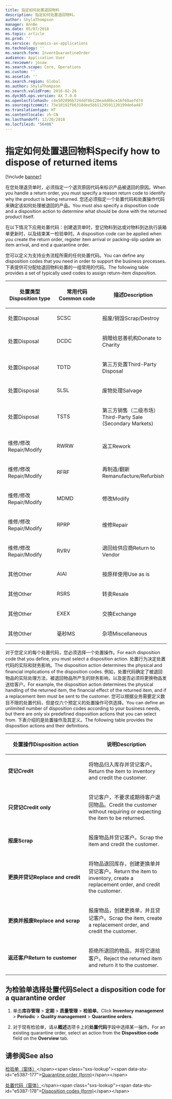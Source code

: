 ```yaml
---
title: 指定如何处置退回物料
description: 指定如何处置退回物料。
author: ShylaThompson
manager: AnnBe
ms.date: 05/07/2018
ms.topic: article
ms.prod: ''
ms.service: dynamics-ax-applications
ms.technology: ''
ms.search.form: InventQuarantineOrder
audience: Application User
ms.reviewer: josaw
ms.search.scope: Core, Operations
ms.custom: ''
ms.assetid: ''
ms.search.region: Global
ms.author: ShylaThompson
ms.search.validFrom: 2016-02-28
ms.dyn365.ops.version: AX 7.0.0
ms.openlocfilehash: c4e502896b724ddf8b128ea4d6bce16f60aefd74
ms.sourcegitcommit: 73e10192fb6318dee5bb1129591120199de6a487
ms.translationtype: HT
ms.contentlocale: zh-CN
ms.lasthandoff: 12/20/2018
ms.locfileid: "56408"
---
```

# <a name="specify-how-to-dispose-of-returned-items"></a><span data-ttu-id="e5387-103">指定如何处置退回物料</span><span class="sxs-lookup"><span data-stu-id="e5387-103">Specify how to dispose of returned items</span></span> 

[!include [banner](../includes/banner.md)]


<span data-ttu-id="e5387-104">在您处理退货单时，必须指定一个退货原因代码来标识产品被退回的原因。</span><span class="sxs-lookup"><span data-stu-id="e5387-104">When you handle a return order, you must specify a reason return code to identify why the product is being returned.</span></span> <span data-ttu-id="e5387-105">您还必须指定一个处置代码和处置操作代码来确定该如何处理被退回的产品。</span><span class="sxs-lookup"><span data-stu-id="e5387-105">You must also specify a disposition code and a disposition action to determine what should be done with the returned product itself.</span></span>

<span data-ttu-id="e5387-106">在以下情况下应用处置代码：创建退货单时，登记物料到达或对物料到达执行装箱单更新时，以及结束某一检验单时。</span><span class="sxs-lookup"><span data-stu-id="e5387-106">A disposition code can be applied when you create the return order, register item arrival or packing-slip update an item arrival, and end a quarantine order.</span></span>

<span data-ttu-id="e5387-107">您可以定义为支持业务流程所需的任何处置代码。</span><span class="sxs-lookup"><span data-stu-id="e5387-107">You can define any disposition codes that you need in order to support the business processes.</span></span> <span data-ttu-id="e5387-108">下表提供可分配给退回物料处置的一组常用的代码。</span><span class="sxs-lookup"><span data-stu-id="e5387-108">The following table provides a set of typically used codes to assign return-item disposition.</span></span>

<table>
<colgroup>
<col style="width: 33%" />
<col style="width: 33%" />
<col style="width: 33%" />
</colgroup>
<thead>
<tr class="header">
<th><p><span data-ttu-id="e5387-109">处置类型</span><span class="sxs-lookup"><span data-stu-id="e5387-109">Disposition type</span></span></p></th>
<th><p><span data-ttu-id="e5387-110">常用代码</span><span class="sxs-lookup"><span data-stu-id="e5387-110">Common code</span></span></p></th>
<th><p><span data-ttu-id="e5387-111">描述</span><span class="sxs-lookup"><span data-stu-id="e5387-111">Description</span></span></p></th>
</tr>
</thead>
<tbody>
<tr class="odd">
<td><p><span data-ttu-id="e5387-112">处置</span><span class="sxs-lookup"><span data-stu-id="e5387-112">Disposal</span></span></p></td>
<td><p><span data-ttu-id="e5387-113">SC</span><span class="sxs-lookup"><span data-stu-id="e5387-113">SC</span></span></p></td>
<td><p><span data-ttu-id="e5387-114">报废/销毁</span><span class="sxs-lookup"><span data-stu-id="e5387-114">Scrap/Destroy</span></span></p></td>
</tr>
<tr class="even">
<td><p><span data-ttu-id="e5387-115">处置</span><span class="sxs-lookup"><span data-stu-id="e5387-115">Disposal</span></span></p></td>
<td><p><span data-ttu-id="e5387-116">DC</span><span class="sxs-lookup"><span data-stu-id="e5387-116">DC</span></span></p></td>
<td><p><span data-ttu-id="e5387-117">捐赠给慈善机构</span><span class="sxs-lookup"><span data-stu-id="e5387-117">Donate to Charity</span></span></p></td>
</tr>
<tr class="odd">
<td><p><span data-ttu-id="e5387-118">处置</span><span class="sxs-lookup"><span data-stu-id="e5387-118">Disposal</span></span></p></td>
<td><p><span data-ttu-id="e5387-119">TD</span><span class="sxs-lookup"><span data-stu-id="e5387-119">TD</span></span></p></td>
<td><p><span data-ttu-id="e5387-120">第三方处置</span><span class="sxs-lookup"><span data-stu-id="e5387-120">Third-Party Disposal</span></span></p></td>
</tr>
<tr class="even">
<td><p><span data-ttu-id="e5387-121">处置</span><span class="sxs-lookup"><span data-stu-id="e5387-121">Disposal</span></span></p></td>
<td><p><span data-ttu-id="e5387-122">SL</span><span class="sxs-lookup"><span data-stu-id="e5387-122">SL</span></span></p></td>
<td><p><span data-ttu-id="e5387-123">废物处理</span><span class="sxs-lookup"><span data-stu-id="e5387-123">Salvage</span></span></p></td>
</tr>
<tr class="odd">
<td><p><span data-ttu-id="e5387-124">处置</span><span class="sxs-lookup"><span data-stu-id="e5387-124">Disposal</span></span></p></td>
<td><p><span data-ttu-id="e5387-125">TS</span><span class="sxs-lookup"><span data-stu-id="e5387-125">TS</span></span></p></td>
<td><p><span data-ttu-id="e5387-126">第三方销售（二级市场）</span><span class="sxs-lookup"><span data-stu-id="e5387-126">Third-Party Sale (Secondary Markets)</span></span></p></td>
</tr>
<tr class="even">
<td><p><span data-ttu-id="e5387-127">维修/修改</span><span class="sxs-lookup"><span data-stu-id="e5387-127">Repair/Modify</span></span></p></td>
<td><p><span data-ttu-id="e5387-128">RW</span><span class="sxs-lookup"><span data-stu-id="e5387-128">RW</span></span></p></td>
<td><p><span data-ttu-id="e5387-129">返工</span><span class="sxs-lookup"><span data-stu-id="e5387-129">Rework</span></span></p></td>
</tr>
<tr class="odd">
<td><p><span data-ttu-id="e5387-130">维修/修改</span><span class="sxs-lookup"><span data-stu-id="e5387-130">Repair/Modify</span></span></p></td>
<td><p><span data-ttu-id="e5387-131">RF</span><span class="sxs-lookup"><span data-stu-id="e5387-131">RF</span></span></p></td>
<td><p><span data-ttu-id="e5387-132">再制造/翻新</span><span class="sxs-lookup"><span data-stu-id="e5387-132">Remanufacture/Refurbish</span></span></p></td>
</tr>
<tr class="even">
<td><p><span data-ttu-id="e5387-133">维修/修改</span><span class="sxs-lookup"><span data-stu-id="e5387-133">Repair/Modify</span></span></p></td>
<td><p><span data-ttu-id="e5387-134">MD</span><span class="sxs-lookup"><span data-stu-id="e5387-134">MD</span></span></p></td>
<td><p><span data-ttu-id="e5387-135">修改</span><span class="sxs-lookup"><span data-stu-id="e5387-135">Modify</span></span></p></td>
</tr>
<tr class="odd">
<td><p><span data-ttu-id="e5387-136">维修/修改</span><span class="sxs-lookup"><span data-stu-id="e5387-136">Repair/Modify</span></span></p></td>
<td><p><span data-ttu-id="e5387-137">RP</span><span class="sxs-lookup"><span data-stu-id="e5387-137">RP</span></span></p></td>
<td><p><span data-ttu-id="e5387-138">维修</span><span class="sxs-lookup"><span data-stu-id="e5387-138">Repair</span></span></p></td>
</tr>
<tr class="even">
<td><p><span data-ttu-id="e5387-139">维修/修改</span><span class="sxs-lookup"><span data-stu-id="e5387-139">Repair/Modify</span></span></p></td>
<td><p><span data-ttu-id="e5387-140">RV</span><span class="sxs-lookup"><span data-stu-id="e5387-140">RV</span></span></p></td>
<td><p><span data-ttu-id="e5387-141">退回给供应商</span><span class="sxs-lookup"><span data-stu-id="e5387-141">Return to Vendor</span></span></p></td>
</tr>
<tr class="odd">
<td><p><span data-ttu-id="e5387-142">其他</span><span class="sxs-lookup"><span data-stu-id="e5387-142">Other</span></span></p></td>
<td><p><span data-ttu-id="e5387-143">AI</span><span class="sxs-lookup"><span data-stu-id="e5387-143">AI</span></span></p></td>
<td><p><span data-ttu-id="e5387-144">按原样使用</span><span class="sxs-lookup"><span data-stu-id="e5387-144">Use as is</span></span></p></td>
</tr>
<tr class="even">
<td><p><span data-ttu-id="e5387-145">其他</span><span class="sxs-lookup"><span data-stu-id="e5387-145">Other</span></span></p></td>
<td><p><span data-ttu-id="e5387-146">RS</span><span class="sxs-lookup"><span data-stu-id="e5387-146">RS</span></span></p></td>
<td><p><span data-ttu-id="e5387-147">转卖</span><span class="sxs-lookup"><span data-stu-id="e5387-147">Resale</span></span></p></td>
</tr>
<tr class="odd">
<td><p><span data-ttu-id="e5387-148">其他</span><span class="sxs-lookup"><span data-stu-id="e5387-148">Other</span></span></p></td>
<td><p><span data-ttu-id="e5387-149">EX</span><span class="sxs-lookup"><span data-stu-id="e5387-149">EX</span></span></p></td>
<td><p><span data-ttu-id="e5387-150">交换</span><span class="sxs-lookup"><span data-stu-id="e5387-150">Exchange</span></span></p></td>
</tr>
<tr class="even">
<td><p><span data-ttu-id="e5387-151">其他</span><span class="sxs-lookup"><span data-stu-id="e5387-151">Other</span></span></p></td>
<td><p><span data-ttu-id="e5387-152">毫秒</span><span class="sxs-lookup"><span data-stu-id="e5387-152">MS</span></span></p></td>
<td><p><span data-ttu-id="e5387-153">杂项</span><span class="sxs-lookup"><span data-stu-id="e5387-153">Miscellaneous</span></span></p></td>
</tr>
</tbody>
</table>


<span data-ttu-id="e5387-154">对于您定义的每个处置代码，您必须选择一个处置操作。</span><span class="sxs-lookup"><span data-stu-id="e5387-154">For each disposition code that you define, you must select a disposition action.</span></span> <span data-ttu-id="e5387-155">处置行为决定处置代码的实际和财务影响。</span><span class="sxs-lookup"><span data-stu-id="e5387-155">The disposition action determines the physical and financial implications of the disposition codes.</span></span> <span data-ttu-id="e5387-156">例如，处置代码确定了被退回物品的实际处理方法，被退回物品所产生的财务影响，以及是否必须将更换物品发送给客户。</span><span class="sxs-lookup"><span data-stu-id="e5387-156">For example, the disposition action determines the physical handling of the returned item, the financial effect of the returned item, and if a replacement item must be sent to the customer.</span></span> <span data-ttu-id="e5387-157">您可以根据业务需要定义数目不限的处置代码，但是仅六个预定义的处置操作可供选择。</span><span class="sxs-lookup"><span data-stu-id="e5387-157">You can define an unlimited number of disposition codes according to your business needs, but there are only six predefined disposition actions that you can select from.</span></span> <span data-ttu-id="e5387-158">下表介绍的是处置操作及其定义。</span><span class="sxs-lookup"><span data-stu-id="e5387-158">The following table provides the disposition actions and their definitions.</span></span>

<table>
<colgroup>
<col style="width: 50%" />
<col style="width: 50%" />
</colgroup>
<thead>
<tr class="header">
<th><p><span data-ttu-id="e5387-159">处置操作</span><span class="sxs-lookup"><span data-stu-id="e5387-159">Disposition action</span></span></p></th>
<th><p><span data-ttu-id="e5387-160">说明</span><span class="sxs-lookup"><span data-stu-id="e5387-160">Description</span></span></p></th>
</tr>
</thead>
<tbody>
<tr class="odd">
<td><p><span data-ttu-id="e5387-161"><strong>贷记</strong></span><span class="sxs-lookup"><span data-stu-id="e5387-161"><strong>Credit</strong></span></span></p></td>
<td><p><span data-ttu-id="e5387-162">将物品归入库存并贷记客户。</span><span class="sxs-lookup"><span data-stu-id="e5387-162">Return the item to inventory and credit the customer.</span></span></p></td>
</tr>
<tr class="even">
<td><p><span data-ttu-id="e5387-163"><strong>只贷记</strong></span><span class="sxs-lookup"><span data-stu-id="e5387-163"><strong>Credit only</strong></span></span></p></td>
<td><p><span data-ttu-id="e5387-164">贷记客户，不要求或期待客户退回物品。</span><span class="sxs-lookup"><span data-stu-id="e5387-164">Credit the customer without requiring or expecting the item to be returned.</span></span></p></td>
</tr>
<tr class="odd">
<td><p><span data-ttu-id="e5387-165"><strong>报废</strong></span><span class="sxs-lookup"><span data-stu-id="e5387-165"><strong>Scrap</strong></span></span></p></td>
<td><p><span data-ttu-id="e5387-166">报废物品并贷记客户。</span><span class="sxs-lookup"><span data-stu-id="e5387-166">Scrap the item and credit the customer.</span></span></p></td>
</tr>
<tr class="even">
<td><p><span data-ttu-id="e5387-167"><strong>更换并贷记</strong></span><span class="sxs-lookup"><span data-stu-id="e5387-167"><strong>Replace and credit</strong></span></span></p></td>
<td><p><span data-ttu-id="e5387-168">将物品退回库存，创建更换单并贷记客户。</span><span class="sxs-lookup"><span data-stu-id="e5387-168">Return the item to inventory, create a replacement order, and credit the customer.</span></span></p></td>
</tr>
<tr class="odd">
<td><p><span data-ttu-id="e5387-169"><strong>更换并报废</strong></span><span class="sxs-lookup"><span data-stu-id="e5387-169"><strong>Replace and scrap</strong></span></span></p></td>
<td><p><span data-ttu-id="e5387-170">报废物品，创建更换单，并且贷记客户。</span><span class="sxs-lookup"><span data-stu-id="e5387-170">Scrap the item, create a replacement order, and credit the customer.</span></span></p></td>
</tr>
<tr class="even">
<td><p><span data-ttu-id="e5387-171"><strong>返还客户</strong></span><span class="sxs-lookup"><span data-stu-id="e5387-171"><strong>Return to customer</strong></span></span></p></td>
<td><p><span data-ttu-id="e5387-172">拒绝所退回的物品，并将它退给客户。</span><span class="sxs-lookup"><span data-stu-id="e5387-172">Reject the returned item and return it to the customer.</span></span></p></td>
</tr>
</tbody>
</table>


## <a name="select-a-disposition-code-for-a-quarantine-order"></a><span data-ttu-id="e5387-173">为检验单选择处置代码</span><span class="sxs-lookup"><span data-stu-id="e5387-173">Select a disposition code for a quarantine order</span></span>

1.  <span data-ttu-id="e5387-174">单击**库存管理** \> **定期** \> **质量管理** \> **检验单**。</span><span class="sxs-lookup"><span data-stu-id="e5387-174">Click **Inventory management** \> **Periodic** \> **Quality management** \> **Quarantine orders**.</span></span>

2.  <span data-ttu-id="e5387-175">对于现有检验单，请从**概述**选项卡上的**处置代码**字段中选择某一操作。</span><span class="sxs-lookup"><span data-stu-id="e5387-175">For an existing quarantine order, select an action from the **Disposition code** field on the **Overview** tab.</span></span>



## <a name="see-also"></a><span data-ttu-id="e5387-176">请参阅</span><span class="sxs-lookup"><span data-stu-id="e5387-176">See also</span></span>

<span data-ttu-id="e5387-177">[检验单（窗体）](https://technet.microsoft.com/en-us/library/aa554073(v=ax.60))</span><span class="sxs-lookup"><span data-stu-id="e5387-177">[Quarantine order (form)](https://technet.microsoft.com/en-us/library/aa554073(v=ax.60))</span></span>

<span data-ttu-id="e5387-178">[处置代码（窗体）](https://technet.microsoft.com/en-us/library/hh597113\(v=ax.60\))</span><span class="sxs-lookup"><span data-stu-id="e5387-178">[Disposition codes (form)](https://technet.microsoft.com/en-us/library/hh597113\(v=ax.60\))</span></span>

  


